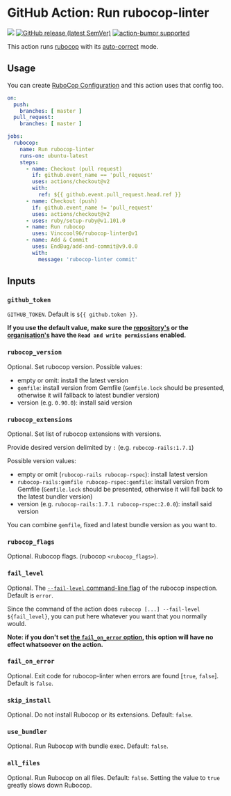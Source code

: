 # GitHub Action: Run rubocop-linter

[![](https://img.shields.io/github/license/Vinccool96/rubocop-linter)](./LICENSE)
[![GitHub release (latest SemVer)](https://img.shields.io/github/v/release/Vinccool96/rubocop-linter?logo=github&sort=semver)](https://github.com/Vinccool96/rubocop-linter/releases)
[![action-bumpr supported](https://img.shields.io/badge/bumpr-supported-ff69b4?logo=github&link=https://github.com/haya14busa/action-bumpr)](https://github.com/haya14busa/action-bumpr)

This action runs [rubocop](https://github.com/rubocop/rubocop) with its
[auto-correct](https://docs.rubocop.org/rubocop/usage/auto_correct.html) mode.

## Usage

You can create [RuboCop Configuration](https://docs.rubocop.org/rubocop/configuration.html) and this action uses that
config too.

```yml
on:
  push:
    branches: [ master ]
  pull_request:
    branches: [ master ]

jobs:
  rubocop:
    name: Run rubocop-linter
    runs-on: ubuntu-latest
    steps:
      - name: Checkout (pull request)
        if: github.event_name == 'pull_request'
        uses: actions/checkout@v2
        with:
          ref: ${{ github.event.pull_request.head.ref }}
      - name: Checkout (push)
        if: github.event_name != 'pull_request'
        uses: actions/checkout@v2
      - uses: ruby/setup-ruby@v1.101.0
      - name: Run rubocop
        uses: Vinccool96/rubocop-linter@v1
      - name: Add & Commit
        uses: EndBug/add-and-commit@v9.0.0
        with:
          message: 'rubocop-linter commit'
```

## Inputs

### `github_token`

`GITHUB_TOKEN`. Default is `${{ github.token }}`.

**If you use the default value, make sure the
[repository's](https://docs.github.com/en/repositories/managing-your-repositorys-settings-and-features/enabling-features-for-your-repository/managing-github-actions-settings-for-a-repository#setting-the-permissions-of-the-github_token-for-your-repository)
or
the [organisation's](https://docs.github.com/en/organizations/managing-organization-settings/disabling-or-limiting-github-actions-for-your-organization#setting-the-permissions-of-the-github_token-for-your-organization)
have the `Read and write permissions` enabled.**

### `rubocop_version`

Optional. Set rubocop version. Possible values:

* empty or omit: install the latest version
* `gemfile`: install version from Gemfile (`Gemfile.lock` should be presented, otherwise it will fallback to latest
  bundler version)
* version (e.g. `0.90.0`): install said version

### `rubocop_extensions`

Optional. Set list of rubocop extensions with versions.

Provide desired version delimited by `:` (e.g. `rubocop-rails:1.7.1`)

Possible version values:

* empty or omit (`rubocop-rails rubocop-rspec`): install latest version
* `rubocop-rails:gemfile rubocop-rspec:gemfile`: install version from Gemfile (`Gemfile.lock` should be presented,
  otherwise it will fall back to the latest bundler version)
* version (e.g. `rubocop-rails:1.7.1 rubocop-rspec:2.0.0`): install said version

You can combine `gemfile`, fixed and latest bundle version as you want to.

### `rubocop_flags`

Optional. Rubocop flags. (rubocop `<rubocop_flags>`).

### `fail_level`

Optional. The
[`--fail-level` command-line flag](https://docs.rubocop.org/rubocop/usage/basic_usage.html#command-line-flags) of the
rubocop inspection. Default is `error`.

Since the command of the action does `rubocop [...] --fail-level ${fail_level}`, you can put here whatever you want that
you normally would.

**Note: if you don't set [the `fail_on_error` option](#fail_on_error), this option will have no effect whatsoever on the
action.**

### `fail_on_error`

Optional. Exit code for rubocop-linter when errors are found [`true`, `false`].
Default is `false`.

### `skip_install`

Optional. Do not install Rubocop or its extensions. Default: `false`.

### `use_bundler`

Optional. Run Rubocop with bundle exec. Default: `false`.

### `all_files`

Optional. Run Rubocop on all files. Default: `false`. Setting the value to `true` greatly slows down Rubocop.
